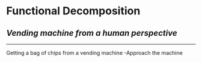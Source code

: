 # Functional Decomposition

## *Vending machine from a human perspective*
___________________________________________

Getting a bag of chips from a vending machine
    -Approach the machine 
